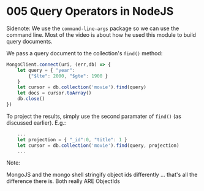 # 005 Query Operators in NodeJS

Sidenote: We use the `command-line-args` package so we can use the command line. Most of the video is about how he used this module to build query documents.

We pass a query document to the collection's `find()` method:

```javascript
MongoClient.connect(uri, (err,db) => {
    let query = { "year": 
        {"$lte": 2000, "$gte": 1900 }
    }
    let cursor = db.collection('movie').find(query)
    let docs = cursor.toArray()
    db.close()
})
```

To project the results, simply use the second paramater of `find()` (as discussed earlier). E.g.:

```javascript
    ...
    let projection = { "_id":0, "title": 1 }
    let cursor = db.collection('movie').find(query, projection)
    ...
```

Note:

MongoJS and the mongo shell stringify object ids differently ... that's all the difference there is. Both really ARE ObjectIds

